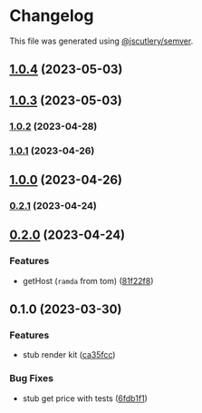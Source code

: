 # Changelog

This file was generated using [@jscutlery/semver](https://github.com/jscutlery/semver).

## [1.0.4](https://github.com/permafacts/facts-kit/compare/render-kit-1.0.3...render-kit-1.0.4) (2023-05-03)

## [1.0.3](https://github.com/permafacts/facts-kit/compare/render-kit-1.0.2...render-kit-1.0.3) (2023-05-03)

### [1.0.2](https://github.com/permafacts/facts-kit/compare/render-kit-1.0.1...render-kit-1.0.2) (2023-04-28)

### [1.0.1](https://github.com/permafacts/facts-kit/compare/render-kit-1.0.0...render-kit-1.0.1) (2023-04-26)

## [1.0.0](https://github.com/permafacts/facts-kit/compare/render-kit-0.2.1...render-kit-1.0.0) (2023-04-26)

### [0.2.1](https://github.com/permafacts/facts-kit/compare/render-kit-0.2.0...render-kit-0.2.1) (2023-04-24)

## [0.2.0](https://github.com/permafacts/facts-kit/compare/render-kit-0.1.0...render-kit-0.2.0) (2023-04-24)


### Features

* getHost (`ramda` from tom) ([81f22f8](https://github.com/permafacts/facts-kit/commit/81f22f80306875075f0353a5581e7bb5f53cf8b3))

## 0.1.0 (2023-03-30)


### Features

* stub render kit ([ca35fcc](https://github.com/permafacts/facts-kit/commit/ca35fcc59d4f943370071c365514895b232f6ab0))


### Bug Fixes

* stub get price with tests ([6fdb1f1](https://github.com/permafacts/facts-kit/commit/6fdb1f14b9394d71768d07cb23393b9e3469b84e))
